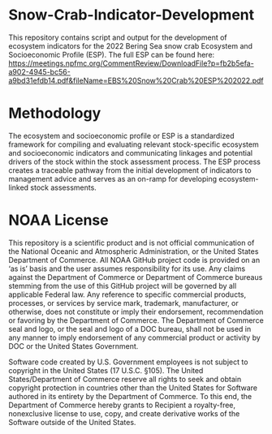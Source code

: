 # Snow-Crab-Indicator-Development
This repository contains script and output for the development of ecosystem indicators for the 2022 Bering Sea snow crab Ecosystem and Socioeconomic Profile (ESP). The full ESP can be found here: https://meetings.npfmc.org/CommentReview/DownloadFile?p=fb2b5efa-a902-4945-bc56-a9bd31efdb14.pdf&fileName=EBS%20Snow%20Crab%20ESP%202022.pdf

# Methodology 
The ecosystem and socioeconomic profile or ESP is a standardized framework for compiling and evaluating relevant stock-specific ecosystem and socioeconomic indicators and communicating linkages and potential drivers of the stock within the stock assessment process. The ESP process creates a traceable pathway from the initial development of indicators to management advice and serves as an on-ramp for developing ecosystem-linked stock assessments. 

# NOAA License
This repository is a scientific product and is not official communication of the National Oceanic and Atmospheric Administration, or the United States Department of Commerce. All NOAA GitHub project code is provided on an ‘as is’ basis and the user assumes responsibility for its use. Any claims against the Department of Commerce or Department of Commerce bureaus stemming from the use of this GitHub project will be governed by all applicable Federal law. Any reference to specific commercial products, processes, or services by service mark, trademark, manufacturer, or otherwise, does not constitute or imply their endorsement, recommendation or favoring by the Department of Commerce. The Department of Commerce seal and logo, or the seal and logo of a DOC bureau, shall not be used in any manner to imply endorsement of any commercial product or activity by DOC or the United States Government.

Software code created by U.S. Government employees is not subject to copyright in the United States (17 U.S.C. §105). The United States/Department of Commerce reserve all rights to seek and obtain copyright protection in countries other than the United States for Software authored in its entirety by the Department of Commerce. To this end, the Department of Commerce hereby grants to Recipient a royalty-free, nonexclusive license to use, copy, and create derivative works of the Software outside of the United States.

